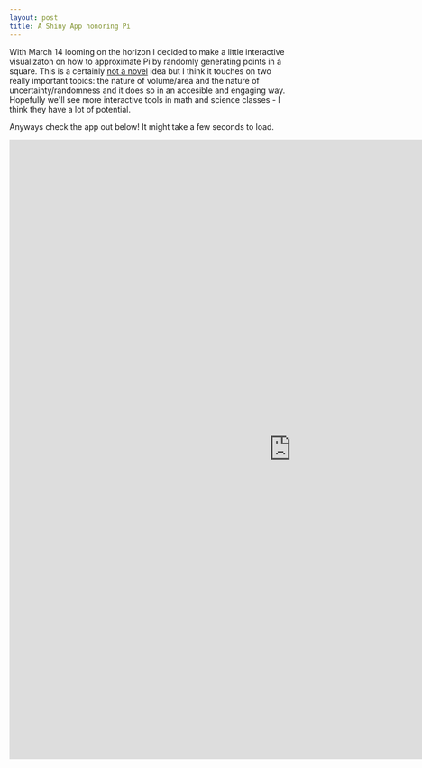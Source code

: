 ```yaml
---
layout: post
title: A Shiny App honoring Pi
---
```


With March 14 looming on the horizon I decided to make a little interactive visualizaton on how to approximate Pi by randomly generating points in a square. This is a certainly [not a novel](https://en.wikipedia.org/wiki/Monte_Carlo_integration) idea but I think it touches on two really important topics: the nature of volume/area and the nature of uncertainty/randomness and it does so in an accesible and engaging way. Hopefully we'll see more interactive tools in math and science classes - I think they have a lot of potential.

Anyways check the app out below! It might take a few seconds to load.



<iframe 
src="https://apapiu.shinyapps.io/Pies/" 
style="border: none; width: 1000px; height: 1100px">
</iframe>

